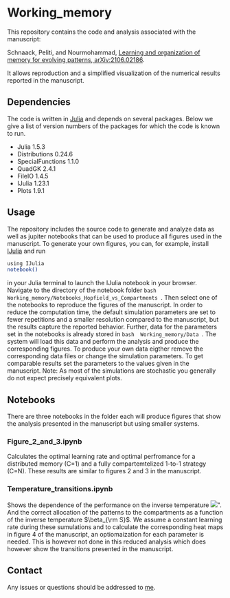 # Working_memory


This repository contains the code and analysis associated with the manuscript:

Schnaack, Peliti, and Nourmohammad, [Learning and organization of memory for evolving patterns, arXiv:2106.02186](https://arxiv.org/abs/2106.02186).

It allows reproduction and a simplified visualization of the numerical results reported in the manuscript.

## Dependencies

The code is written in [Julia](https://julialang.org) and depends on several packages. Below we give a list of version numbers of the packages for which the code is known to run.
- Julia 1.5.3
- Distributions 0.24.6
- SpecialFunctions 1.1.0
- QuadGK 2.4.1
- FileIO 1.4.5
- IJulia 1.23.1
- Plots 1.9.1

## Usage

The repository includes the source code to generate and analyze data as well as jupiter notebooks that can be used to produce all figures used in the manuscript. To generate your own figures, you can, for example, install [IJulia](https://github.com/JuliaLang/IJulia.jl) and run
```bash
using IJulia
notebook()
```
in your Julia terminal to launch the IJulia notebook in your browser. Navigate to the directory of the notebook folder ```bash  Working_memory/Notebooks_Hopfield_vs_Compartments ```. Then select one of the notebooks to reproduce the figures of the manuscript.
In order to reduce the computation time, the default simulation parameters are set to fewer repetitions and a smaller resolution compared to the manuscript, but the results capture the reported behavior. Further, data for the parameters set in the notebooks is already stored in ```bash  Working_memory/Data ```. The system will load this data and perform the analysis and produce the corresponding figures. To produce your own data eigther remove the corresponding data files or change the simulation parameters.
To get comparable results set the parameters to the values given in the manuscript. Note: As most of the simulations are stochastic you generally do not expect precisely equivalent plots.


## Notebooks

There are three notebooks in the folder each will produce figures that show the analysis presented in the manuscript but using smaller systems.

### Figure_2_and_3.ipynb

Calculates the optimal learning rate and optimal perfromance for a distributed memory (C=1) and a fully compartemtelized 1-to-1 strategy (C=N). These results are similar to figures 2 and 3 in the manuscript.

### Temperature_transitions.ipynb

Shows the dependence of the performance on the inverse temperature <img src="https://render.githubusercontent.com/render/math?math=\beta_{\rm H}">". And the correct allocation of the patterns to the compartments as a function of the inverse temperature $\beta_{\rm S}$.
We assume a constant learning rate during these sumulations and  to calculate the corresponding heat maps in figure 4 of the manuscript, an optiomaization for each parameter is needed. This is however not done in this reduced analysis which does however show the transitions presented in the manuscript.

###

## Contact

Any issues or questions should be addressed to [me](mailto:oskar.schnaack@ds.mpg.de).
